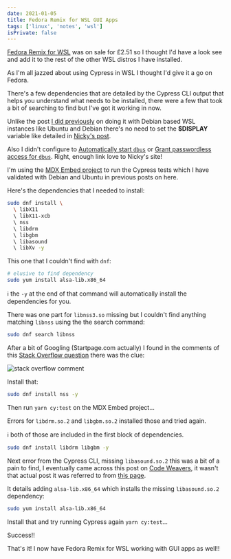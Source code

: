 ```yaml
---
date: 2021-01-05
title: Fedora Remix for WSL GUI Apps
tags: ['linux', 'notes', 'wsl']
isPrivate: false
---
```


[Fedora Remix for WSL] was on sale for £2.51 so I thought I'd have a
look see and add it to the rest of the other WSL distros I have
installed.

As I'm all jazzed about using Cypress in WSL I thought I'd give it a
go on Fedora.

There's a few dependencies that are detailed by the Cypress CLI output
that helps you understand what needs to be installed, there were a
few that took a bit of searching to find but I've got it working in
now.

Unlike the post [I did previously] on doing it with Debian based WSL
instances like Ubuntu and Debian there's no need to set the
**$DISPLAY** variable like detailed in [Nicky's post].

<!-- cSpell:ignore dbus -->

Also I didn't configure to [Automatically start `dbus`] or [Grant
passwordless access for `dbus`]. Right, enough link love to Nicky's
site!

I'm using the [MDX Embed project] to run the Cypress tests which I
have validated with Debian and Ubuntu in previous posts on here.

Here's the dependencies that I needed to install:

<!-- cSpell:ignore libdrm,libgbm,libasound -->

```bash
sudo dnf install \
  \ libX11
  \ libX11-xcb
  \ nss
  \ libdrm
  \ libgbm
  \ libasound
  \ libXv -y
```

This one that I couldn't find with `dnf`:

```bash
# elusive to find dependency
sudo yum install alsa-lib.x86_64
```

<!-- cSpell:ignore alsa,libnss -->

ℹ the `-y` at the end of that command will automatically install the
dependencies for you.

There was one part for `libnss3.so` missing but I couldn't find
anything matching `libnss` using the the search command:

```bash
sudo dnf search libnss
```

After a bit of Googling (Startpage.com actually) I found in the
comments of this [Stack Overflow question] there was the clue:

![stack overflow comment]

Install that:

```bash
sudo dnf install nss -y
```

Then run `yarn cy:test` on the MDX Embed project...

Errors for `libdrm.so.2` and `libgbm.so.2` installed those and tried
again.

ℹ both of those are included in the first block of dependencies.

```bash
sudo dnf install libdrm libgbm -y
```

Next error from the Cypress CLI, missing `libasound.so.2` this was a
bit of a pain to find, I eventually came across this post on [Code
Weavers], it wasn't that actual post it was referred to from [this
page].

It details adding `alsa-lib.x86_64` which installs the missing
`libasound.so.2` dependency:

```bash
sudo yum install alsa-lib.x86_64
```

Install that and try running Cypress again `yarn cy:test`...

Success!!

That's it! I now have Fedora Remix for WSL working with GUI apps as
well!!

<!-- Links -->

[fedora remix for wsl]:
  https://www.microsoft.com/en-us/p/fedora-remix-for-wsl/9n6gdm4k2hnc?activetab=pivot:overviewtab
[i did previously]: https://scottspence.com/2020/12/09/gui-with-wsl/
[nicky's post]:
  https://nickymeuleman.netlify.app/blog/gui-on-wsl2-cypress
[automatically start `dbus`]:
  https://nickymeuleman.netlify.app/blog/gui-on-wsl2-cypress#automatically-start-dbus
[grant passwordless access for `dbus`]:
  https://nickymeuleman.netlify.app/blog/gui-on-wsl2-cypress#grant-passwordless-access-for-dbus
[stack overflow question]:
  https://stackoverflow.com/questions/58134793/error-while-loading-shared-libraries-libnss3-so-while-running-gtlab-ci-job-to
[code weavers]:
  https://www.codeweavers.com/support/wiki/Diag/MissingLibAsoundMidi
[this page]:
  https://www.codeweavers.com/support/wiki/Diag/MissingLibAsound
[mdx embed project]: https://github.com/PaulieScanlon/mdx-embed

<!-- Images -->

[stack overflow comment]:
  https://res.cloudinary.com/defkmsrpw/image/upload/q_auto,f_auto/v1614858537/scottspence.com/stack-overflow-comment-55459b70613d9cd30faf38898f07e47d.png
